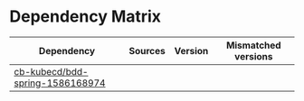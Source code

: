 # Dependency Matrix

Dependency | Sources | Version | Mismatched versions
---------- | ------- | ------- | -------------------
[cb-kubecd/bdd-spring-1586168974](https://github.com/cb-kubecd/bdd-spring-1586168974.git) |  | []() | 
